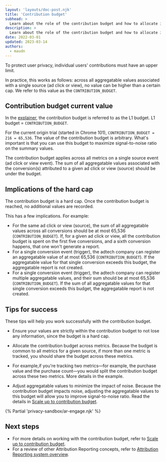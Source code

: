 ```yaml
---
layout: 'layouts/doc-post.njk'
title: 'Contribution budget'
subhead: >
  Learn about the role of the contribution budget and how to allocate it to capture the data you need.  
description: >
  Learn about the role of the contribution budget and how to allocate it to capture the data you need.  
date: 2022-03-01
updated: 2023-03-14
authors:
  - maudn
---
```


To protect user privacy, individual users' contributions must have an upper limit.

In practice, this works as follows: across all aggregatable values associated with a single source (ad click or view), no value can be higher than a certain cap. We refer to this value as the `CONTRIBUTION_BUDGET`.

## Contribution budget current value

In the [explainer](https://github.com/WICG/conversion-measurement-api/blob/main/AGGREGATE.md), the contribution budget is referred to as the L1 budget. L1 budget = `CONTRIBUTION_BUDGET`. 

For the current origin trial (started in Chrome 101), `CONTRIBUTION_BUDGET = 216 = 65,536`.
The value of the contribution budget is arbitrary. What's important is that you can use this budget to maximize signal-to-noise ratio on the summary values. 

The contribution budget applies across all metrics on a single source event (ad click or view event). The sum of all aggregatable values associated with the conversion(s) attributed to a given ad click or view (source) should be under the budget.

## Implications of the hard cap

The contribution budget is a hard cap. Once the contribution budget is reached, no additional values are recorded. 

This has a few implications. For example:

- For the same ad click or view (source), the sum of all aggregatable values across all conversions should be at most 65,536 (`CONTRIBUTION_BUDGET`). If, for a given ad click or view, all the contribution budget is spent on the first five conversions, and a sixth conversion happens, that one won't generate a report.
- For a single conversion event (trigger), the adtech company can register an aggregatable value of at most 65,536 (`CONTRIBUTION_BUDGET`). If the aggregatable value for that single conversion exceeds this budget, the aggregatable report is not created.
- For a single conversion event (trigger), the adtech company can register multiple aggregatable values, and their sum should be at most 65,536 (`CONTRIBUTION_BUDGET`). If the sum of all aggregatable values for that single conversion exceeds this budget, the aggregatable report is not created.

## Tips for success

These tips will help you work successfully with the contribution budget.

- Ensure your values are strictly within the contribution budget to not lose any information, since the budget is a hard cap. 
- Allocate the contribution budget across metrics. Because the budget is common to all metrics for a given source, if more than one metric is tracked, you should share the budget across these metrics.

- For example,if you're tracking two metrics—for example, the purchase value and the purchase count—you would split the contribution budget across these two metrics. More details in the example.

- Adjust aggregatable values to minimize the impact of noise. Because the contribution budget impacts noise, adjusting the aggregatable values to this budget will allow you to improve signal-to-noise ratio. Read the details in [Scale up to contribution budget](/docs/privacy-sandbox/attribution-reporting/working-with-noise/#scale-up-to-contribution-budget). <!-- working with noise -->

{% Partial 'privacy-sandbox/ar-engage.njk' %}

## Next steps

- For more details on working with the contribution budget, refer to [Scale up to contribution budget](/docs/privacy-sandbox/attribution-reporting/working-with-noise/#scale-up-to-contribution-budget).
- For a review of other Attribution Reporting concepts, refer to [Attribution Reporting system overview](/docs/privacy-sandbox/attribution-reporting/system-overview/).